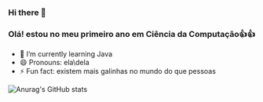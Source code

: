 ### Hi there 👋

### Olá! estou no meu primeiro ano em Ciência da Computação👍👍
- 🌱 I’m currently learning Java
- 😄 Pronouns: ela\dela
- ⚡ Fun fact: existem mais galinhas no mundo do que pessoas

![Anurag's GitHub stats](https://github-readme-stats.vercel.app/api?username=anuraghazra&show_icons=true&count_private=true&theme=radical)


